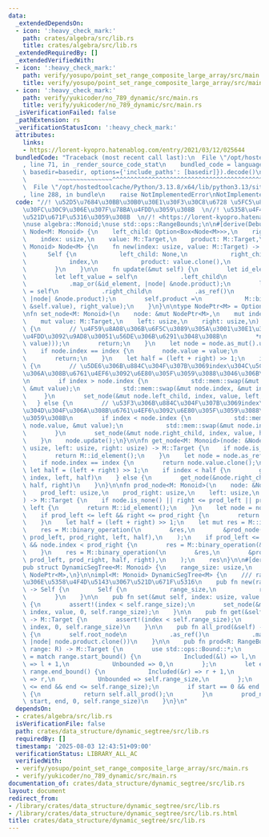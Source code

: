 ```yaml
---
data:
  _extendedDependsOn:
  - icon: ':heavy_check_mark:'
    path: crates/algebra/src/lib.rs
    title: crates/algebra/src/lib.rs
  _extendedRequiredBy: []
  _extendedVerifiedWith:
  - icon: ':heavy_check_mark:'
    path: verify/yosupo/point_set_range_composite_large_array/src/main.rs
    title: verify/yosupo/point_set_range_composite_large_array/src/main.rs
  - icon: ':heavy_check_mark:'
    path: verify/yukicoder/no_789_dynamic/src/main.rs
    title: verify/yukicoder/no_789_dynamic/src/main.rs
  _isVerificationFailed: false
  _pathExtension: rs
  _verificationStatusIcon: ':heavy_check_mark:'
  attributes:
    links:
    - https://lorent-kyopro.hatenablog.com/entry/2021/03/12/025644
  bundledCode: "Traceback (most recent call last):\n  File \"/opt/hostedtoolcache/Python/3.13.8/x64/lib/python3.13/site-packages/onlinejudge_verify/documentation/build.py\"\
    , line 71, in _render_source_code_stat\n    bundled_code = language.bundle(stat.path,\
    \ basedir=basedir, options={'include_paths': [basedir]}).decode()\n          \
    \         ~~~~~~~~~~~~~~~^^^^^^^^^^^^^^^^^^^^^^^^^^^^^^^^^^^^^^^^^^^^^^^^^^^^^^^^^^^^^^^^^^\n\
    \  File \"/opt/hostedtoolcache/Python/3.13.8/x64/lib/python3.13/site-packages/onlinejudge_verify/languages/rust.py\"\
    , line 288, in bundle\n    raise NotImplementedError\nNotImplementedError\n"
  code: "//! \u52D5\u7684\u30BB\u30B0\u30E1\u30F3\u30C8\u6728 \u5FC5\u8981\u306A\u30CE\
    \u30FC\u30C9\u306E\u307F\u78BA\u4FDD\u3059\u308B  \n//! \u5358\u4F4D\u5143\u3067\
    \u521D\u671F\u5316\u3059\u308B  \n//! <https://lorent-kyopro.hatenablog.com/entry/2021/03/12/025644>\n\
    \nuse algebra::Monoid;\nuse std::ops::RangeBounds;\n\n#[derive(Debug)]\nstruct\
    \ Node<M: Monoid> {\n    left_child: Option<Box<Node<M>>>,\n    right_child: Option<Box<Node<M>>>,\n\
    \    index: usize,\n    value: M::Target,\n    product: M::Target,\n}\n\nimpl<M:\
    \ Monoid> Node<M> {\n    fn new(index: usize, value: M::Target) -> Self {\n  \
    \      Self {\n            left_child: None,\n            right_child: None,\n\
    \            index,\n            product: value.clone(),\n            value,\n\
    \        }\n    }\n\n    fn update(&mut self) {\n        let id_element = M::id_element();\n\
    \        let left_value = self\n            .left_child\n            .as_ref()\n\
    \            .map_or(&id_element, |node| &node.product);\n        let right_value\
    \ = self\n            .right_child\n            .as_ref()\n            .map_or(&id_element,\
    \ |node| &node.product);\n        self.product =\n            M::binary_operation(&M::binary_operation(left_value,\
    \ &self.value), right_value);\n    }\n}\n\ntype NodePtr<M> = Option<Box<Node<M>>>;\n\
    \nfn set_node<M: Monoid>(\n    node: &mut NodePtr<M>,\n    mut index: usize,\n\
    \    mut value: M::Target,\n    left: usize,\n    right: usize,\n) {\n    if node.is_none()\
    \ {\n        // \u4F59\u8A08\u306B\u6F5C\u3089\u305A\u3001\u30E1\u30E2\u30EA\u78BA\
    \u4FDD\u3092\u9AD8\u30051\u56DE\u306B\u6291\u3048\u308B\n        *node = Some(Box::new(Node::new(index,\
    \ value)));\n        return;\n    }\n    let node = node.as_mut().unwrap();\n\
    \    if node.index == index {\n        node.value = value;\n        node.update();\n\
    \        return;\n    }\n    let half = (left + right) >> 1;\n    if index < half\
    \ {\n        // \u5DE6\u306B\u884C\u304F\u307B\u3069index\u304C\u5C0F\u3055\u304F\
    \u306A\u308B\u6761\u4EF6\u3092\u6E80\u305F\u3059\u3088\u3046\u306B\u3059\u308B\
    \n        if index > node.index {\n            std::mem::swap(&mut node.value,\
    \ &mut value);\n            std::mem::swap(&mut node.index, &mut index);\n   \
    \     }\n        set_node(&mut node.left_child, index, value, left, half);\n \
    \   } else {\n        // \u53F3\u306B\u884C\u304F\u307B\u3069index\u304C\u5927\
    \u304D\u304F\u306A\u308B\u6761\u4EF6\u3092\u6E80\u305F\u3059\u3088\u3046\u306B\
    \u3059\u308B\n        if index < node.index {\n            std::mem::swap(&mut\
    \ node.value, &mut value);\n            std::mem::swap(&mut node.index, &mut index);\n\
    \        }\n        set_node(&mut node.right_child, index, value, half, right);\n\
    \    }\n    node.update();\n}\n\nfn get_node<M: Monoid>(node: &NodePtr<M>, index:\
    \ usize, left: usize, right: usize) -> M::Target {\n    if node.is_none() {\n\
    \        return M::id_element();\n    }\n    let node = node.as_ref().unwrap();\n\
    \    if node.index == index {\n        return node.value.clone();\n    }\n   \
    \ let half = (left + right) >> 1;\n    if index < half {\n        get_node(&node.left_child,\
    \ index, left, half)\n    } else {\n        get_node(&node.right_child, index,\
    \ half, right)\n    }\n}\n\nfn prod_node<M: Monoid>(\n    node: &NodePtr<M>,\n\
    \    prod_left: usize,\n    prod_right: usize,\n    left: usize,\n    right: usize,\n\
    ) -> M::Target {\n    if node.is_none() || right <= prod_left || prod_right <=\
    \ left {\n        return M::id_element();\n    }\n    let node = node.as_ref().unwrap();\n\
    \    if prod_left <= left && right <= prod_right {\n        return node.product.clone();\n\
    \    }\n    let half = (left + right) >> 1;\n    let mut res = M::id_element();\n\
    \    res = M::binary_operation(\n        &res,\n        &prod_node(&node.left_child,\
    \ prod_left, prod_right, left, half),\n    );\n    if prod_left <= node.index\
    \ && node.index < prod_right {\n        res = M::binary_operation(&res, &node.value);\n\
    \    }\n    res = M::binary_operation(\n        &res,\n        &prod_node(&node.right_child,\
    \ prod_left, prod_right, half, right),\n    );\n    res\n}\n\n#[derive(Debug)]\n\
    pub struct DynamicSegTree<M: Monoid> {\n    range_size: usize,\n    root_node:\
    \ NodePtr<M>,\n}\n\nimpl<M: Monoid> DynamicSegTree<M> {\n    /// range_size\u500B\
    \u306E\u5358\u4F4D\u5143\u3067\u521D\u671F\u5316\n    pub fn new(range_size: usize)\
    \ -> Self {\n        Self {\n            range_size,\n            root_node: None,\n\
    \        }\n    }\n\n    pub fn set(&mut self, index: usize, value: M::Target)\
    \ {\n        assert!(index < self.range_size);\n        set_node(&mut self.root_node,\
    \ index, value, 0, self.range_size);\n    }\n\n    pub fn get(&self, index: usize)\
    \ -> M::Target {\n        assert!(index < self.range_size);\n        get_node(&self.root_node,\
    \ index, 0, self.range_size)\n    }\n\n    pub fn all_prod(&self) -> M::Target\
    \ {\n        self.root_node\n            .as_ref()\n            .map_or(M::id_element(),\
    \ |node| node.product.clone())\n    }\n\n    pub fn prod<R: RangeBounds<usize>>(&self,\
    \ range: R) -> M::Target {\n        use std::ops::Bound::*;\n        let start\
    \ = match range.start_bound() {\n            Included(&l) => l,\n            Excluded(&l)\
    \ => l + 1,\n            Unbounded => 0,\n        };\n        let end = match\
    \ range.end_bound() {\n            Included(&r) => r + 1,\n            Excluded(&r)\
    \ => r,\n            Unbounded => self.range_size,\n        };\n        assert!(start\
    \ <= end && end <= self.range_size);\n        if start == 0 && end == self.range_size\
    \ {\n            return self.all_prod();\n        }\n        prod_node(&self.root_node,\
    \ start, end, 0, self.range_size)\n    }\n}\n"
  dependsOn:
  - crates/algebra/src/lib.rs
  isVerificationFile: false
  path: crates/data_structure/dynamic_segtree/src/lib.rs
  requiredBy: []
  timestamp: '2025-08-03 12:43:51+09:00'
  verificationStatus: LIBRARY_ALL_AC
  verifiedWith:
  - verify/yosupo/point_set_range_composite_large_array/src/main.rs
  - verify/yukicoder/no_789_dynamic/src/main.rs
documentation_of: crates/data_structure/dynamic_segtree/src/lib.rs
layout: document
redirect_from:
- /library/crates/data_structure/dynamic_segtree/src/lib.rs
- /library/crates/data_structure/dynamic_segtree/src/lib.rs.html
title: crates/data_structure/dynamic_segtree/src/lib.rs
---
```

